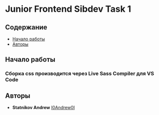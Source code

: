 # Junior Frontend Sibdev Task 1

## Содержание

- [Начало работы](#start)
- [Авторы](#authors)

## <a name="start"></a> Начало работы

### Сборка css производится через Live Sass Compiler для VS Code

## <a name="authors"></a>Авторы

- **Statnikov Andrew** [I0Andrew0I](https://githab.com/I0Andrew0I)
